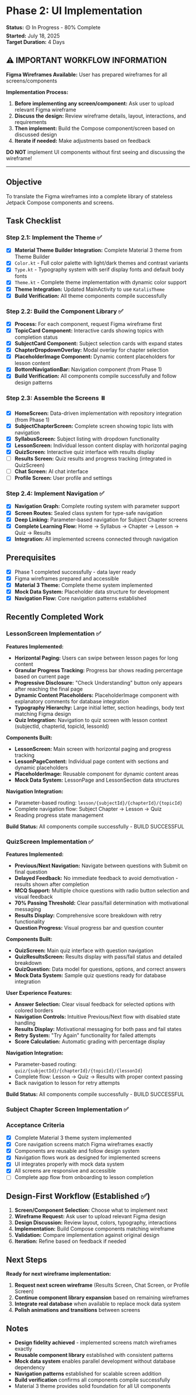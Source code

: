 # Phase 2: UI Implementation

**Status:** 🟡 In Progress - 80% Complete  
**Started:** July 18, 2025  
**Target Duration:** 4 Days

## ⚠️ IMPORTANT WORKFLOW INFORMATION

**Figma Wireframes Available:** User has prepared wireframes for all screens/components

**Implementation Process:**

1. **Before implementing any screen/component:** Ask user to upload relevant Figma wireframe
2. **Discuss the design:** Review wireframe details, layout, interactions, and requirements
3. **Then implement:** Build the Compose component/screen based on discussed design
4. **Iterate if needed:** Make adjustments based on feedback

**DO NOT** implement UI components without first seeing and discussing the wireframe!

---

## Objective

To translate the Figma wireframes into a complete library of stateless Jetpack Compose components
and screens.

## Task Checklist

### Step 2.1: Implement the Theme ✅

- [x] **Material Theme Builder Integration:** Complete Material 3 theme from Theme Builder
- [x] `Color.kt` - Full color palette with light/dark themes and contrast variants
- [x] `Type.kt` - Typography system with serif display fonts and default body fonts
- [x] `Theme.kt` - Complete theme implementation with dynamic color support
- [x] **Theme Integration:** Updated MainActivity to use `KatalisTheme`
- [x] **Build Verification:** All theme components compile successfully

### Step 2.2: Build the Component Library ✅

- [x] **Process:** For each component, request Figma wireframe first
- [x] **TopicCard Component:** Interactive cards showing topics with completion status
- [x] **SubjectCard Component:** Subject selection cards with expand states
- [x] **ChapterDropdownOverlay:** Modal overlay for chapter selection
- [x] **PlaceholderImage Component:** Dynamic content placeholders for lesson content
- [x] **BottomNavigationBar:** Navigation component (from Phase 1)
- [x] **Build Verification:** All components compile successfully and follow design patterns

### Step 2.3: Assemble the Screens ⏸️

- [x] **HomeScreen:** Data-driven implementation with repository integration (from Phase 1)
- [x] **SubjectChapterScreen:** Complete screen showing topic lists with navigation
- [x] **SyllabusScreen:** Subject listing with dropdown functionality
- [x] **LessonScreen:** Individual lesson content display with horizontal paging
- [x] **QuizScreen:** Interactive quiz interface with results display
- [ ] **Results Screen:** Quiz results and progress tracking (integrated in QuizScreen)
- [ ] **Chat Screen:** AI chat interface
- [ ] **Profile Screen:** User profile and settings

### Step 2.4: Implement Navigation ✅

- [x] **Navigation Graph:** Complete routing system with parameter support
- [x] **Screen Routes:** Sealed class system for type-safe navigation
- [x] **Deep Linking:** Parameter-based navigation for Subject Chapter screens
- [x] **Complete Learning Flow:** Home → Syllabus → Chapter → Lesson → Quiz → Results
- [x] **Integration:** All implemented screens connected through navigation

## Prerequisites

- [x] Phase 1 completed successfully - data layer ready
- [x] Figma wireframes prepared and accessible
- [x] **Material 3 Theme:** Complete theme system implemented
- [x] **Mock Data System:** Placeholder data structure for development
- [x] **Navigation Flow:** Core navigation patterns established

## Recently Completed Work

### LessonScreen Implementation ✅

**Features Implemented:**

- **Horizontal Paging:** Users can swipe between lesson pages for long content
- **Granular Progress Tracking:** Progress bar shows reading percentage based on current page
- **Progressive Disclosure:** "Check Understanding" button only appears after reaching the final
  page
- **Dynamic Content Placeholders:** PlaceholderImage component with explanatory comments for
  database integration
- **Typography Hierarchy:** Large initial letter, section headings, body text matching Figma design
- **Quiz Integration:** Navigation to quiz screen with lesson context (subjectId, chapterId,
  topicId, lessonId)

**Components Built:**

- **LessonScreen:** Main screen with horizontal paging and progress tracking
- **LessonPageContent:** Individual page content with sections and dynamic placeholders
- **PlaceholderImage:** Reusable component for dynamic content areas
- **Mock Data System:** LessonPage and LessonSection data structures

**Navigation Integration:**

- Parameter-based routing: `lesson/{subjectId}/{chapterId}/{topicId}`
- Complete navigation flow: Subject Chapter → Lesson → Quiz
- Reading progress state management

**Build Status:** All components compile successfully - BUILD SUCCESSFUL

### QuizScreen Implementation ✅

**Features Implemented:**

- **Previous/Next Navigation:** Navigate between questions with Submit on final question
- **Delayed Feedback:** No immediate feedback to avoid demotivation - results shown after completion
- **MCQ Support:** Multiple choice questions with radio button selection and visual feedback
- **70% Passing Threshold:** Clear pass/fail determination with motivational messaging
- **Results Display:** Comprehensive score breakdown with retry functionality
- **Question Progress:** Visual progress bar and question counter

**Components Built:**

- **QuizScreen:** Main quiz interface with question navigation
- **QuizResultsScreen:** Results display with pass/fail status and detailed breakdown
- **QuizQuestion:** Data model for questions, options, and correct answers
- **Mock Data System:** Sample quiz questions ready for database integration

**User Experience Features:**

- **Answer Selection:** Clear visual feedback for selected options with colored borders
- **Navigation Controls:** Intuitive Previous/Next flow with disabled state handling
- **Results Display:** Motivational messaging for both pass and fail states
- **Retry System:** "Try Again" functionality for failed attempts
- **Score Calculation:** Automatic grading with percentage display

**Navigation Integration:**

- Parameter-based routing: `quiz/{subjectId}/{chapterId}/{topicId}/{lessonId}`
- Complete flow: Lesson → Quiz → Results with proper context passing
- Back navigation to lesson for retry attempts

**Build Status:** All components compile successfully - BUILD SUCCESSFUL

### Subject Chapter Screen Implementation ✅

### Acceptance Criteria

- [x] Complete Material 3 theme system implemented
- [x] Core navigation screens match Figma wireframes exactly
- [x] Components are reusable and follow design system
- [x] Navigation flows work as designed for implemented screens
- [x] UI integrates properly with mock data system
- [x] All screens are responsive and accessible
- [ ] Complete app flow from onboarding to lesson completion

## Design-First Workflow (Established ✅)

1. **Screen/Component Selection:** Choose what to implement next
2. **Wireframe Request:** Ask user to upload relevant Figma design
3. **Design Discussion:** Review layout, colors, typography, interactions
4. **Implementation:** Build Compose components matching wireframe
5. **Validation:** Compare implementation against original design
6. **Iteration:** Refine based on feedback if needed

## Next Steps

**Ready for next wireframe implementation:**

1. **Request next screen wireframe** (Results Screen, Chat Screen, or Profile Screen)
2. **Continue component library expansion** based on remaining wireframes
3. **Integrate real database** when available to replace mock data system
4. **Polish animations and transitions** between screens

## Notes

- **Design fidelity achieved** - implemented screens match wireframes exactly
- **Reusable component library** established with consistent patterns
- **Mock data system** enables parallel development without database dependency
- **Navigation patterns** established for scalable screen addition
- **Build verification** confirms all components compile successfully
- Material 3 theme provides solid foundation for all UI components